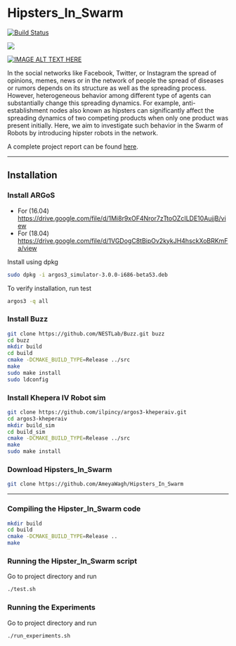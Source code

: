 # Hipsters_In_Swarm

[![Build Status](https://www.travis-ci.com/AmeyaWagh/Hipsters_In_Swarm.svg?branch=master)](https://www.travis-ci.com/AmeyaWagh/Hipsters_In_Swarm)

<p align="left"> 
 <a href="https://github.com/AmeyaWagh/Hipsters_In_Swarm/blob/devel/LICENSE" alt="Contributors">
        <img src="https://img.shields.io/apm/l/vim-mode.svg?style=popout" /></a>
</p>


[![IMAGE ALT TEXT HERE](assets/hipsters_in_swarm.gif)]()


In the social networks like Facebook, Twitter, or
Instagram the spread of opinions, memes, news or in the network
of people the spread of diseases or rumors depends on its structure
as well as the spreading process. However, heterogeneous
behavior among different type of agents can substantially change
this spreading dynamics. For example, anti-establishment nodes
also known as hipsters can significantly affect the spreading
dynamics of two competing products when only one product was
present initially. Here, we aim to investigate such behavior in the
Swarm of Robots by introducing hipster robots in the network.


A complete project report can be found [here](assets/Swarm_Intelligence_final_project_report.pdf).

---

## Installation

### Install ARGoS

- For (16.04) https://drive.google.com/file/d/1Mi8r9xOF4Nror7zTtoOZcILDE10AujjB/view 
- For (18.04) https://drive.google.com/file/d/1VGDogC8tBipOv2kykJH4hsckXoBRKmFa/view 

Install using dpkg
```bash
sudo dpkg -i argos3_simulator-3.0.0-i686-beta53.deb
```

To verify installation, run test
```bash
argos3 -q all
```

### Install Buzz
```bash
git clone https://github.com/NESTLab/Buzz.git buzz
cd buzz
mkdir build
cd build
cmake -DCMAKE_BUILD_TYPE=Release ../src
make
sudo make install
sudo ldconfig
```

### Install Khepera IV Robot sim
```bash
git clone https://github.com/ilpincy/argos3-kheperaiv.git
cd argos3-kheperaiv
mkdir build_sim
cd build_sim
cmake -DCMAKE_BUILD_TYPE=Release ../src
make
sudo make install
```

### Download Hipsters_In_Swarm
```bash
git clone https://github.com/AmeyaWagh/Hipsters_In_Swarm
```

---

### Compiling the Hipster_In_Swarm code
```bash
mkdir build
cd build
cmake -DCMAKE_BUILD_TYPE=Release ..
make
```

### Running the Hipster_In_Swarm script
Go to project directory and run
```bash
./test.sh
```

### Running the Experiments
Go to project directory and run
```bash
./run_experiments.sh
```
